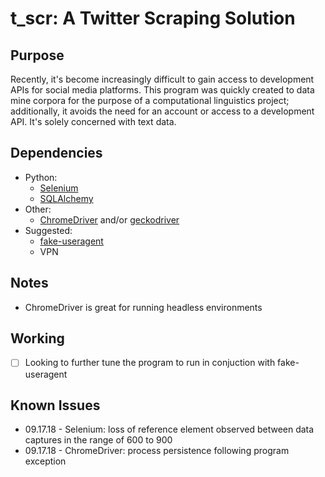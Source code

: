 # t_scr: A Twitter Scraping Solution

## Purpose
Recently, it's become increasingly difficult to gain access to development APIs for social media platforms.  This program was quickly created to data mine corpora for the purpose of a computational linguistics project; additionally, it avoids the need for an account or access to a development API.  It's solely concerned with text data.

## Dependencies
* Python:
  * [Selenium](https://selenium-python.readthedocs.io)
  * [SQLAlchemy](http://www.sqlalchemy.org)
* Other:
  * [ChromeDriver](https://sites.google.com/a/chromium.org/chromedriver/) and/or [geckodriver](https://github.com/mozilla/geckodriver/releases)
* Suggested:
  * [fake-useragent](https://github.com/hellysmile/fake-useragent)
  * VPN

## Notes
* ChromeDriver is great for running headless environments

## Working
* [ ] Looking to further tune the program to run in conjuction with fake-useragent

## Known Issues
* 09.17.18 - Selenium: loss of reference element observed between data captures in the range of 600 to 900
* 09.17.18 - ChromeDriver: process persistence following program exception
